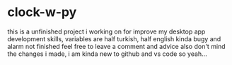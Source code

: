 # clock-w-py
this is a unfinished project i working on for improve my desktop app development skills,
variables are half turkish, half english
kinda bugy and alarm not finished
feel free to leave a comment and advice 
also don't mind the changes i made, i am kinda new to github and vs code so yeah...
